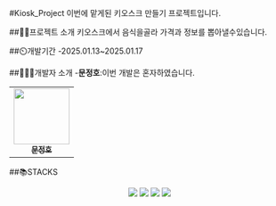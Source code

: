 #Kiosk_Project
이번에 맡게된 키오스크 만들기 프로젝트입니다.

##👨‍🏫프로젝트 소개
키오스크에서 음식을골라 가격과 정보를 뽑아낼수있습니다.

##⏲️개발기간
-2025.01.13~2025.01.17

##🧑‍🤝‍🧑개발자 소개
-**문정호**:이번 개발은 혼자하였습니다.
<div align=center> 
<table>
  <tbody>
    <tr>
        <td align="center"><a href="https://github.com/ansdudn2"><img src="https://github.com/user-attachments/assets/27f2fd37-d5e0-449c-9d2d-e95696d17020" width="100px;" alt=""/><br /><sub><b> 문정호 </b></sub></a><br /></td>
    </tr>
  </tbody>
</table>
</div>

##📚STACKS
<div align=center> 
  <img src="https://img.shields.io/badge/java-007396?style=for-the-badge&logo=java&logoColor=white"> 
  <img src="https://img.shields.io/badge/github-181717?style=for-the-badge&logo=github&logoColor=white">
  <img src="https://img.shields.io/badge/git-F05032?style=for-the-badge&logo=git&logoColor=white">
  <img src="https://img.shields.io/badge/intellijidea-#000000?style=for-the-badge&logo=intellijidea&logoColor=white">
</div>
